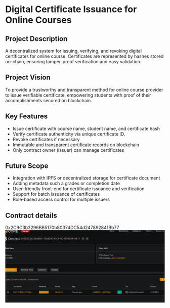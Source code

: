 # Digital Certificate Issuance for Online Courses

## Project Description
A decentralized system for issuing, verifying, and revoking digital certificates  for online course. Certificates are represented by hashes stored on-chain, ensuring tamper-proof verification and easy validation.

## Project Vision
To provide a trustworthy and transparent method for online course provider to issue verifiable certificate, empowering students with proof of their accomplishments secured on blockchain.

## Key Features
- Issue certificate with course name, student name, and certificate hash
- Verify certificate authenticity via unique certificate ID.
- Revoke certificates if necessary
- Immutable and transparent certificate records on blockchain
- Only contract owner (issuer) can manage certificates

## Future Scope
- Integration with IPFS or decentralized storage for certificate document
- Adding metadata such a grades or completion date
- User-friendly front-end for certificate issuance and verification
- Support for batch issuance of certificates
- Role-based access control for multiple issuers

## Contract details
0x2C9C3b3296BB5170b80374DC54d247892841Bb77![alt text](image.png)
